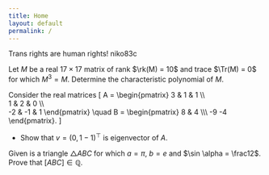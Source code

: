 ```yaml
---
title: Home
layout: default
permalink: /
---
```


<script>
MathJax = {
  tex: {
    inlineMath: [['$', '$']],
    displayMath: [['\[','\]'], ['\\(', '\\)']],
    macros: {
        Tr: "{\\mathrm{Tr}}",
        rk: "{\\mathrm{rk}}"
    }
  },
  svg: {
    fontCache: 'global'
  }
};
</script>
<script type="text/javascript" id="MathJax-script" async
  src="https://cdn.jsdelivr.net/npm/mathjax@3/es5/tex-svg.js">
</script>



<link rel="shortcut icon" type="image/x-icon" href="/favicon.ico">

Trans rights are human rights! niko83c

Let $M$ be a real $17 \times 17$ matrix of rank $\rk(M) = 10$ and trace $\Tr(M) = 0$ for which $M^3 = M$. Determine the characteristic polynomial of $M$.

Consider the real matrices
\[
  A = \begin{pmatrix} 3 & 1 & 1 \\\\\
                      1 & 2 & 0 \\\\\
                      -2 & -1 & 1
      \end{pmatrix}
    \quad
  B = \begin{pmatrix} 8 & 4 \\\\\ -9 -4 \end{pmatrix}.
\]

* Show that $v = (0,1-1)^\top$ is eigenvector of $A$.

Given is a triangle $\triangle ABC$ for which $a = \pi$, $b = e$ and $\sin \alpha = \frac12$. Prove that $[ABC] \in \mathbb Q$.